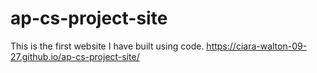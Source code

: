 # ap-cs-project-site
This is the first website I have built using code.
https://ciara-walton-09-27.github.io/ap-cs-project-site/
